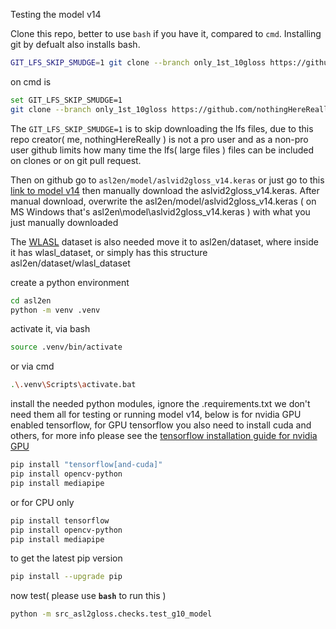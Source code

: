 Testing the model v14



Clone this repo, better to use `bash` if you have it, compared to `cmd`.
Installing git by defualt also installs bash.
```bash
GIT_LFS_SKIP_SMUDGE=1 git clone --branch only_1st_10gloss https://github.com/nothingHereReally/asl2en.git
```
on cmd is
```bash
set GIT_LFS_SKIP_SMUDGE=1
git clone --branch only_1st_10gloss https://github.com/nothingHereReally/asl2en.git
```
The `GIT_LFS_SKIP_SMUDGE=1` is to skip downloading the lfs files,
due to this repo creator( me, nothingHereReally ) is not a pro
user and as a non-pro user github limits how many time the
lfs( large files ) files can be included on clones or on
git pull request.


Then on github go to `asl2en/model/aslvid2gloss_v14.keras`
or just go to this [link to model v14](https://github.com/nothingHereReally/asl2en/blob/only_1st_10gloss/model/aslvid2gloss_v14.keras)
then manually download the aslvid2gloss_v14.keras.
After manual download, overwrite the asl2en/model/aslvid2gloss_v14.keras
( on MS Windows that's asl2en\model\aslvid2gloss_v14.keras ) with
what you just manually downloaded


The [WLASL](https://github.com/dxli94/WLASL) dataset is also needed move it to asl2en/dataset,
where inside it has wlasl_dataset, or simply has this structure
asl2en/dataset/wlasl_dataset


create a python environment
```bash
cd asl2en
python -m venv .venv
```


activate it, via bash
```bash
source .venv/bin/activate
```
or via cmd
```bash
.\.venv\Scripts\activate.bat
```


install the needed python modules, ignore the .requirements.txt
we don't need them all for testing or running model v14,
below is for nvidia GPU enabled tensorflow, for GPU
tensorflow you also need to install cuda
and others, for more info please
see the [tensorflow installation guide for nvidia GPU](https://www.tensorflow.org/install/pip)
```bash
pip install "tensorflow[and-cuda]"
pip install opencv-python
pip install mediapipe
```
or for CPU only
```bash
pip install tensorflow
pip install opencv-python
pip install mediapipe
```


to get the latest pip version
```bash
pip install --upgrade pip
```


now test( please use **`bash`** to run this )
```bash
python -m src_asl2gloss.checks.test_g10_model
```

